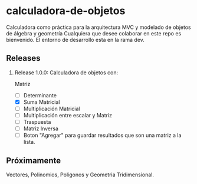 # calculadora-de-objetos

Calculadora como práctica para la arquitectura MVC y modelado de objetos de álgebra y geometría
Cualquiera que desee colaborar en este repo es bienvenido. El entorno de desarrollo esta en la rama dev.

## Releases

1. Release 1.0.0: Calculadora de objetos con:

    Matriz
    - [ ] Determinante
    - [x] Suma Matricial
    - [ ] Multiplicación Matricial
    - [ ] Multiplicación entre escalar y Matriz
    - [ ] Traspuesta
    - [ ] Matriz Inversa
    - [ ] Boton "Agregar" para guardar resultados que son una matriz a la lista.

## Próximamente

Vectores, Polinomios, Poligonos y Geometria Tridimensional.
